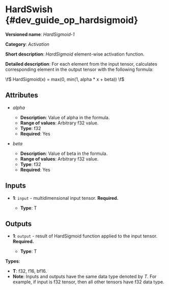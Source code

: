 # HardSwish {#dev_guide_op_hardsigmoid}

**Versioned name**: *HardSigmoid-1*

**Category**: *Activation*

**Short description**: *HardSigmoid* element-wise activation function.

**Detailed description**: For each element from the input tensor, calculates
corresponding element in the output tensor with the following formula:

  \f$ HardSigmoid(x) = max(0, min(1, alpha * x + beta)) \f$

## Attributes

* *alpha*

  * **Description**: Value of alpha in the formula.
  * **Range of values**: Arbitrary f32 value.
  * **Type**: f32
  * **Required**: Yes

* *beta*

  * **Description**: Value of beta in the formula.
  * **Range of values**: Arbitrary f32 value.
  * **Type**: f32
  * **Required**: Yes

## Inputs

* **1**: ``input`` - multidimensional input tensor. **Required.**

  * **Type**: T

## Outputs

* **1**: ``output`` - result of HardSigmoid function applied to the input tensor.
  **Required.**

  * **Type**: T

**Types**:

* **T**: f32, f16, bf16.
* **Note**: Inputs and outputs have the same data type denoted by *T*. For
  example, if input is f32 tensor, then all other tensors have f32 data type.
